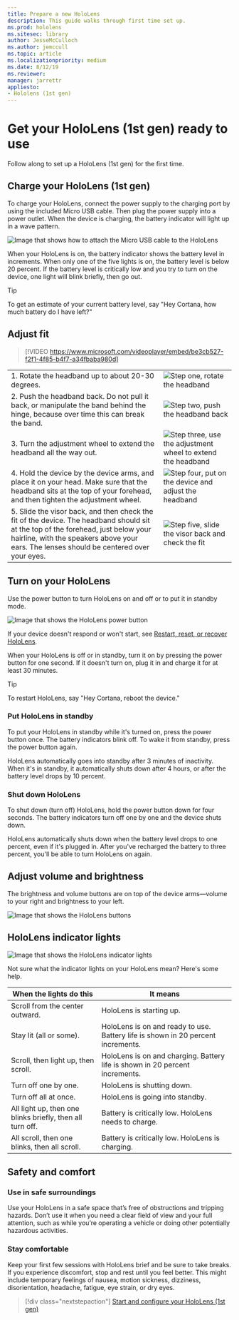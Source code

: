 ```yaml
---
title: Prepare a new HoloLens
description: This guide walks through first time set up.
ms.prod: hololens
ms.sitesec: library
author: JesseMcCulloch
ms.author: jemccull
ms.topic: article
ms.localizationpriority: medium
ms.date: 8/12/19
ms.reviewer: 
manager: jarrettr
appliesto:
- Hololens (1st gen)
---
```


# Get your HoloLens (1st gen) ready to use

Follow along to set up a HoloLens (1st gen) for the first time.

## Charge your HoloLens (1st gen)

To charge your HoloLens, connect the power supply to the charging port by using the included Micro USB cable. Then plug the power supply into a power outlet. When the device is charging, the battery indicator will light up in a wave pattern.

![Image that shows how to attach the Micro USB cable to the HoloLens](./images/hololens-charging.png)

When your HoloLens is on, the battery indicator shows the battery level in increments. When only one of the five lights is on, the battery level is below 20 percent. If the battery level is critically low and you try to turn on the device, one light will blink briefly, then go out.

> [!TIP]
> To get an estimate of your current battery level, say "Hey Cortana, how much battery do I have left?"

## Adjust fit

> [!VIDEO https://www.microsoft.com/videoplayer/embed/be3cb527-f2f1-4f85-b4f7-a34fbaba980d]

|     |     |
|:--- |:--- |
|1. Rotate the headband up to about 20-30 degrees.|![Step one, rotate the headband](./images/FitGuideStep1.png)|
|2. Push the headband back. Do not pull it back, or manipulate the band behind the hinge, because over time this can break the band.|![Step two, push the headband back](./images/FitGuideStep2.png)|
|3. Turn the adjustment wheel to extend the headband all the way out. |![Step three, use the adjustment wheel to extend the headband](./images/FitGuideStep3.png)|
|4. Hold the device by the device arms, and place it on your head. Make sure that the headband sits at the top of your forehead, and then tighten the adjustment wheel.|![Step four, put on the device and adjust the headband](./images/FitGuideStep4.png)|
|5. Slide the visor back, and then check the fit of the device. The headband should sit at the top of the forehead, just below your hairline, with the speakers above your ears. The lenses should be centered over your eyes.|![Step five, slide the visor back and check the fit](./images/FitGuideSetep5.png)|

## Turn on your HoloLens

Use the power button to turn HoloLens on and off or to put it in standby mode.

![Image that shows the HoloLens power button](./images/hololens-power.png)

If your device doesn't respond or won't start, see [Restart, reset, or recover HoloLens](hololens-restart-recover.md).

When your HoloLens is off or in standby, turn it on by pressing the power button for one second. If it doesn't turn on, plug it in and charge it for at least 30 minutes.

> [!TIP]
> To restart HoloLens, say "Hey Cortana, reboot the device."

### Put HoloLens in standby

To put your HoloLens in standby while it's turned on, press the power button once. The battery indicators blink off. To wake it from standby, press the power button again.

HoloLens automatically goes into standby after 3 minutes of inactivity. When it's in standby, it automatically shuts down after 4 hours, or after the battery level drops by 10 percent.

### Shut down HoloLens

To shut down (turn off) HoloLens, hold the power button down for four seconds. The battery indicators turn off one by one and the device shuts down.

HoloLens automatically shuts down when the battery level drops to one percent, even if it's plugged in. After you've recharged the battery to three percent, you'll be able to turn HoloLens on again.

## Adjust volume and brightness

The brightness and volume buttons are on top of the device arms&mdash;volume to your right and brightness to your left.

![Image that shows the HoloLens buttons](./images/hololens-buttons.jpg)

## HoloLens indicator lights

![Image that shows the HoloLens indicator lights](./images/hololens-lights.png)

Not sure what the indicator lights on your HoloLens mean? Here's some help.

|When the lights do this |It means |
| - | - |
|Scroll from the center outward. |HoloLens is starting up. |
|Stay lit (all or some). |HoloLens is on and ready to use. Battery life is shown in 20 percent increments. |
|Scroll, then light up, then scroll. |HoloLens is on and charging. Battery life is shown in 20 percent increments. |
|Turn off one by one. |HoloLens is shutting down. |
|Turn off all at once. |HoloLens is going into standby. |
|All light up, then one blinks briefly, then all turn off. |Battery is critically low. HoloLens needs to charge. |
|All scroll, then one blinks, then all scroll. |Battery is critically low. HoloLens is charging. |

## Safety and comfort

### Use in safe surroundings

Use your HoloLens in a safe space that’s free of obstructions and tripping hazards. Don’t use it when you need a clear field of view and your full attention, such as while you’re operating a vehicle or doing other potentially hazardous activities.

### Stay comfortable

Keep your first few sessions with HoloLens brief and be sure to take breaks. If you experience discomfort, stop and rest until you feel better. This might include temporary feelings of nausea, motion sickness, dizziness, disorientation, headache, fatigue, eye strain, or dry eyes.

> [!div class="nextstepaction"]
> [Start and configure your HoloLens (1st gen)](hololens1-start.md)
